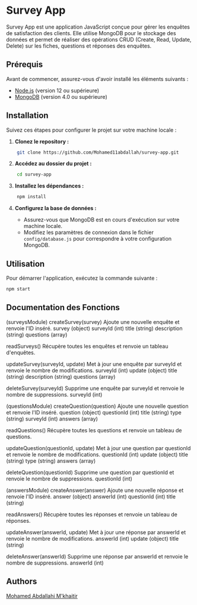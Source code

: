 # Survey App

Survey App est une application JavaScript conçue pour gérer les enquêtes de satisfaction des clients. Elle utilise MongoDB pour le stockage des données et permet de réaliser des opérations CRUD (Create, Read, Update, Delete) sur les fiches, questions et réponses des enquêtes.

## Prérequis

Avant de commencer, assurez-vous d'avoir installé les éléments suivants :

- [Node.js](https://nodejs.org/) (version 12 ou supérieure)
- [MongoDB](https://www.mongodb.com/try/download/community) (version 4.0 ou supérieure)

## Installation

Suivez ces étapes pour configurer le projet sur votre machine locale :

1. **Clonez le repository :**

```bash
    git clone https://github.com/Mohamed11abdallah/survey-app.git
```

2. **Accédez au dossier du projet :**

```bash
    cd survey-app
```

3. **Installez les dépendances :**

```bash
    npm install
```

4. **Configurez la base de données :**

    - Assurez-vous que MongoDB est en cours d'exécution sur votre machine locale.
    - Modifiez les paramètres de connexion dans le fichier `config/database.js` pour correspondre à votre configuration MongoDB.

## Utilisation

Pour démarrer l'application, exécutez la commande suivante :

```bash
npm start
```

## Documentation des Fonctions
(surveysModule)
createSurvey(survey)
Ajoute une nouvelle enquête et renvoie l'ID inséré.
        survey (object)
            surveyId (int)
            title (string)
            description (string)
            questions (array)

readSurveys()
Récupère toutes les enquêtes et renvoie un tableau d'enquêtes.

updateSurvey(surveyId, update)
Met à jour une enquête par surveyId et renvoie le nombre de modifications.
        surveyId (int) 
        update (object) 
            title (string)
            description (string)
            questions (array) 


deleteSurvey(surveyId)
Supprime une enquête par surveyId et renvoie le nombre de suppressions.
        surveyId (int) 

(questionsModule)
createQuestion(question)
Ajoute une nouvelle question et renvoie l'ID inséré.
        question (object) 
            questionId (int)
            title (string) 
            type (string) 
            surveyId (int) 
            answers (array) 

readQuestions()
Récupère toutes les questions et renvoie un tableau de questions.

updateQuestion(questionId, update)
Met à jour une question par questionId et renvoie le nombre de modifications.
        questionId (int)
        update (object) 
            title (string)
            type (string)
            answers (array) 

deleteQuestion(questionId)
Supprime une question par questionId et renvoie le nombre de suppressions.
        questionId (int) 

(answersModule)
createAnswer(answer)
Ajoute une nouvelle réponse et renvoie l'ID inséré. 
        answer (object) 
            answerId (int) 
            questionId (int)
            title (string) 

readAnswers()
Récupère toutes les réponses et renvoie un tableau de réponses.

updateAnswer(answerId, update)
Met à jour une réponse par answerId et renvoie le nombre de modifications.
        answerId (int) 
        update (object)
            title (string) 

deleteAnswer(answerId)
Supprime une réponse par answerId et renvoie le nombre de suppressions.
        answerId (int) 


## Authors

[Mohamed Abdallahi M'khaitir](https://github.com/Mohamed11abdallah)